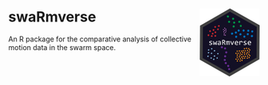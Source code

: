 # swaRmverse  <img src="man/figures/logo.png" align="right" alt="" width="120" />

 An R package for the comparative analysis of collective motion data in the swarm space. 
